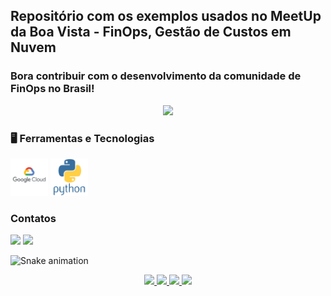 ## Repositório com os exemplos usados no MeetUp da Boa Vista - FinOps, Gestão de Custos em Nuvem
### Bora contribuir com o desenvolvimento da comunidade de FinOps no Brasil!

<p align="center">
  <img src="https://www.mjvinnovation.com/wp-content/uploads/2022/08/FinOps.gif" width="500">
</p>

### 🖥️ Ferramentas e Tecnologias
<img src="https://raw.githubusercontent.com/devicons/devicon/1119b9f84c0290e0f0b38982099a2bd027a48bf1/icons/googlecloud/googlecloud-original-wordmark.svg" width="60" height="60"/>     <img src="https://raw.githubusercontent.com/devicons/devicon/1119b9f84c0290e0f0b38982099a2bd027a48bf1/icons/python/python-original-wordmark.svg" width="60" height="60"/>


### Contatos
<div>
<a href="https://www.linkedin.com/in/isabella-luiza-souza/" target="_blank"><img src="https://media-exp1.licdn.com/dms/image/D4D03AQF5-bc56TrvrA/profile-displayphoto-shrink_200_200/0/1666275432268?e=1672876800&v=beta&t=NHV0tVoxD2Xzbuz-jZo3lpQJq1_6R0Gq_cJySOxkFiY" target="_blank"></a> <a href="www.linkedin.com/in/rodolfo-dos-santos-silva-a3bba592" target="_blank"><img src="https://media-exp1.licdn.com/dms/image/C4D03AQFe_CSgEHV6jQ/profile-displayphoto-shrink_200_200/0/1531938526047?e=1672876800&v=beta&t=q5lGjHzCEOo9fIrOj5d5FCw1BK3sGpGi4zxyHjnmvug" target="_blank"></a>
</div>

![Snake animation](https://github.com/isabluiza/scripts-finops/blob/output/github-contribution-grid-snake.svg)

<p align="center">
<a href="https://github.com/isabluiza">
<img height="120em" src="https://github-readme-stats-eight-theta.vercel.app/api?username=isabluiza&show_icons=true&theme=algolia&include_all_commits=true&count_private=true"/>
<img height="120em" src="https://github-readme-stats-eight-theta.vercel.app/api/top-langs/?username=isabluiza&layout=compact&langs_count=5&theme=algolia"/>
</a>

<a href="https://github.com/homaru">
<img height="120em" src="https://github-readme-stats-eight-theta.vercel.app/api?username=homaru&show_icons=true&theme=algolia&include_all_commits=true&count_private=true"/>
<img height="120em" src="https://github-readme-stats-eight-theta.vercel.app/api/top-langs/?username=homaru&layout=compact&langs_count=5&theme=algolia"/>
</a>
</p>